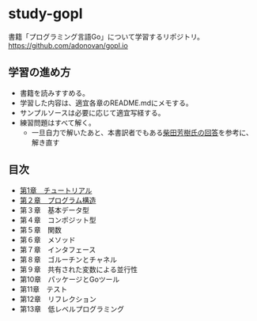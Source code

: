 # study-gopl
書籍「プログラミング言語Go」について学習するリポジトリ。   
https://github.com/adonovan/gopl.io

## 学習の進め方
- 書籍を読みすすめる。
- 学習した内容は、適宜各章のREADME.mdにメモする。
- サンプルソースは必要に応じて適宜写経する。
- 練習問題はすべて解く。
  - 一旦自力で解いたあと、本書訳者でもある[柴田芳樹氏の回答](https://github.com/YoshikiShibata/gpl)を参考に、解き直す

## 目次
- [第1章　チュートリアル](https://github.com/nesheep5/study-gopl/blob/master/ch01)
- [第２章　プログラム構造](https://github.com/nesheep5/study-gopl/tree/master/ch02)
- 第３章　基本データ型
- 第４章　コンポジット型
- 第５章　関数
- 第６章　メソッド
- 第７章　インタフェース
- 第８章　ゴルーチンとチャネル
- 第９章　共有された変数による並行性
- 第10章　パッケージとGoツール
- 第11章　テスト
- 第12章　リフレクション
- 第13章　低レベルプログラミング
